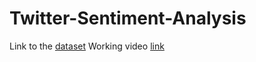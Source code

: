 # Twitter-Sentiment-Analysis

Link to the [dataset](https://www.kaggle.com/datasets/arkhoshghalb/twitter-sentiment-analysis-hatred-speech?select=train.csv)
Working video [link](https://loom.com/share/1941e124ee054fe4a75d125942bdfcfe)
